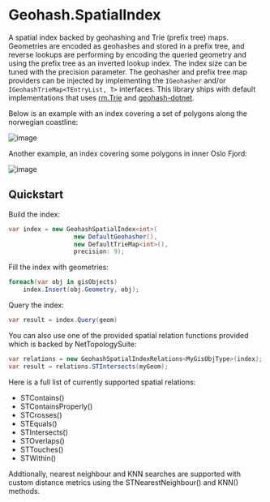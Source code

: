 # Geohash.SpatialIndex
A spatial index backed by geohashing and Trie (prefix tree) maps. Geometries are encoded as geohashes and stored in a prefix tree, and reverse lookups are performing by encoding the queried geometry and using the prefix tree as an inverted lookup index. The index size can be tuned with the precision parameter. The geohasher and prefix tree map providers can be injected by implementing the `IGeohasher` and/or `IGeohashTrieMap<TEntryList, T>` interfaces. This library ships with default implementations that uses [rm.Trie](https://github.com/rmandvikar/csharp-trie) and [geohash-dotnet](https://github.com/postlagerkarte/geohash-dotnet).

Below is an example with an index covering a set of polygons along the norwegian coastline:

![image](https://user-images.githubusercontent.com/3635018/113932204-a1109e00-97f3-11eb-8549-7464224445d3.png)

Another example, an index covering some polygons in inner Oslo Fjord:

![image](https://user-images.githubusercontent.com/3635018/113932377-d0270f80-97f3-11eb-9514-ab1a5bf1df8a.png)

## Quickstart
Build the index:
```csharp
var index = new GeohashSpatialIndex<int>(
                  new DefaultGeohasher(), 
                  new DefaultTrieMap<int>(), 
                  precision: 9);
```  

Fill the index with geometries:
```csharp
foreach(var obj in gisObjects)
    index.Insert(obj.Geometry, obj);
```

Query the index:
```csharp
var result = index.Query(geom)
```

You can also use one of the provided spatial relation functions provided which is backed by NetTopologySuite:
```csharp
var relations = new GeohashSpatialIndexRelations<MyGisObjType>(index);
var result = relations.STIntersects(myGeom);
```
Here is a full list of currently supported spatial relations:
* STContains()
* STContainsProperly()
* STCrosses()
* STEquals()
* STIntersects()
* STOverlaps()
* STTouches()
* STWithin()

Addtionally, nearest neighbour and KNN searches are supported with custom distance metrics using the STNearestNeighbour() and KNN() methods.
